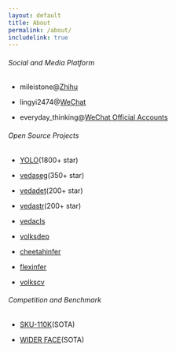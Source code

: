 ```yaml
---
layout: default
title: About
permalink: /about/
includelink: true
---
```


###### Social and Media Platform

- mileistone@[Zhihu](https://zhihu.com)

- lingyi2474@[WeChat](https://weixin.qq.com/)

- everyday_thinking@[WeChat Official Accounts](https://weixin.qq.com/)

###### Open Source Projects

- [YOLO](https://github.com/Tencent/ObjectDetection-OneStageDet)(1800+ star)

- [vedaseg](https://github.com/Media-Smart/vedaseg)(350+ star)

- [vedadet](https://github.com/Media-Smart/vedadet)(200+ star)

- [vedastr](https://github.com/Media-Smart/vedastr)(200+ star)

- [vedacls](https://github.com/Media-Smart/vedacls)

- [volksdep](https://github.com/Media-Smart/volksdep)

- [cheetahinfer](https://github.com/Media-Smart/cheetahinfer)

- [flexinfer](https://github.com/Media-Smart/flexinfer)

- [volkscv](https://github.com/Media-Smart/volkscv)

###### Competition and Benchmark

- [SKU-110K](https://github.com/Media-Smart/SKU110K-DenseDet)(SOTA)

- [WIDER FACE](https://github.com/Media-Smart/vedadet/tree/main/configs/trainval/tinaface)(SOTA)

